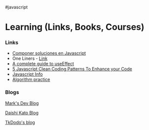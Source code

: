 #javascript 

# Learning (Links, Books, Courses)

### Links

- [Componer soluciones en Javascript](https://elrincondelfront.substack.com/p/componer-soluciones-en-javascript?s=r)
- One Liners -  [Link](https://1loc.dev/)
- [A complete guide to useEffect](https://overreacted.io/a-complete-guide-to-useeffect/)
- [5 Javascript Clean Coding Patterns To Enhance your Code](https://medium.com/arionkoder-engineering/5-javascript-clean-coding-patterns-to-enhance-your-code-cc205d8d1ab6)
- [Javascript Info](https://javascript.info/)
- [Algorithm practice](https://frontendmasters.com/courses/algorithms-practice/)
### Blogs

[Mark's Dev Blog](https://blog.isquaredsoftware.com/)

[Daishi Kato Blog](https://blog.axlight.com/ )

[TkDodo's blog](https://tkdodo.eu/blog/)